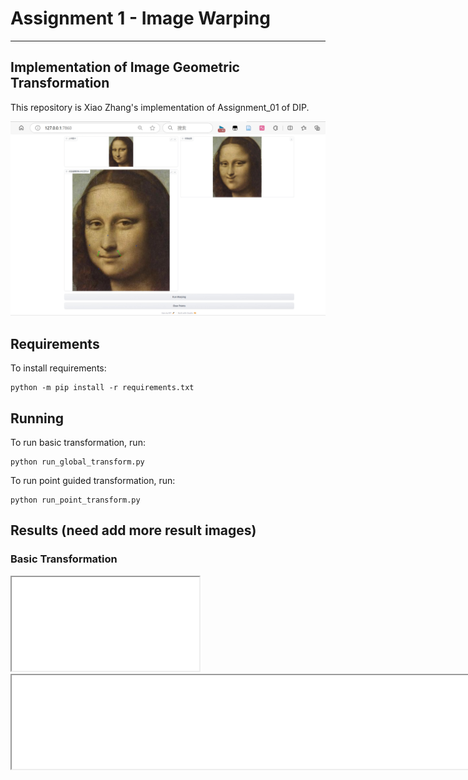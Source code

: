 # Assignment 1 - Image Warping

---
## Implementation of Image Geometric Transformation

This repository is Xiao Zhang's implementation of Assignment_01 of DIP. 

<img src="images/0.png" alt="alt text" width="800">

## Requirements

To install requirements:

```setup
python -m pip install -r requirements.txt
```


## Running

To run basic transformation, run:

```basic
python run_global_transform.py
```

To run point guided transformation, run:

```point
python run_point_transform.py
```

## Results (need add more result images)
### Basic Transformation
<iframe src="images/cxk2.tr.mp4" ></iframe>
<iframe src="images/mnls.tr.mp4" alt="alt text" width="800">

### Point Guided Deformation:
<iframe src="images/cxk2.pt.mp4" alt="alt text" width="800">
<iframe src="images/cxk.pt.mp4" alt="alt text" width="800">
<iframe src="images/mnls.pt.mp4" alt="alt text" width="800">


## Acknowledgement

>📋 Thanks for the algorithms proposed by [Image Deformation Using Moving Least Squares](https://people.engr.tamu.edu/schaefer/research/mls.pdf).
